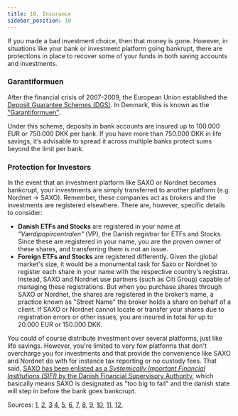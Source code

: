 ```yaml
---
title: 10. Insurance
sidebar_position: 10
---
```

If you made a bad investment choice, then that money is gone. However, in situations like your bank or investment platform going bankrupt, there are protections in place to recover some of your funds in both saving accounts and investments.

### Garantiformuen
After the financial crisis of 2007-2009, the European Union established the [Deposit Guarantee Schemes (DGS)](https://finance.ec.europa.eu/banking/banking-regulation/deposit-guarantee-schemes_en). In Denmark, this is known as the ["Garantiformuen"](https://www.fs.dk/garantiformuen/om-garantiformuen).

Under this scheme, deposits in bank accounts are insured up to 100.000 EUR or 750.000 DKK per bank. If you have more than 750.000 DKK in life savings, it’s advisable to spread it across multiple banks protect sums beyond the limit per bank.

### Protection for Investors
In the event that an investment platform like SAXO or Nordnet becomes bankcrupt, your investments are simply transferred to another platform (e.g. Nordnet -> SAXO). Remember, these companies act as brokers and the investments are registered elsewhere. There are, however, specific details to consider:
- **Danish ETFs and Stocks** are registered in your name at _"Værdipapircentralen"_ (VP), the Danish registrar for ETFs and Stocks. Since these are registered in your name, you are the proven owner of these shares, and transferring them is not an issue.
- **Foreign ETFs and Stocks** are registered differently. Given the global market's size, it would be a monumental task for Saxo or Nordnet to register each share in your name with the respective country's registrar. Instead, SAXO and Nordnet use partners (such as Citi Group) capable of managing these registrations. But when you purchase shares through SAXO or Nordnet, the shares are registered in the broker’s name, a practice known as "Street Name" the broker holds a share on behalf of a client. If SAXO or Nordnet cannot locate or transfer your shares due to registration errors or other issues, you are insured in total for up to 20.000 EUR or 150.000 DKK.

You could of course distribute investment over several platforms, just like life savings. However, you're limited to very few platforms that don't overcharge you for investments and that provide the convenience like SAXO and Nordnet do with for instance tax reporting or no custody fees.
That said, [SAXO has been enlisted as a _Systemically Important Financial Institutions (SIFI)_ by the Danish Financial Supervisory Authority](https://www.em.dk/aktuelt/nyheder/2023/jun/saxo-bank-udpeges-som-sifi), which basically means SAXO is designated as "too big to fail" and the danish state will step in before the bank goes bankcrupt.

Sources: [1](https://www.nordnet.dk/dk/info/indskudsgaranti-og-investorbeskyttelse), [2](https://cdn.prod.nntech.io/pdf/da-DK/information_insattningsgaranti.pdf), [3](https://www.fs.dk/garantiformuen/hvordan-er-jeg-sikret-hvis-mit-institut-gaar-konkurs) [4](https://www.reddit.com/r/aktietips/comments/1bjcxp5/comment/kvuzm1c/), [5](https://www.reddit.com/r/dkfinance/comments/15m8h33/comment/jvf3wwi/), [6](https://www.reddit.com/r/dkfinance/comments/10cgsib/comment/j4fnntt/), [7](https://www.reddit.com/r/dkfinance/comments/w0kmh9/comment/igeuxng/), [8](https://www.reddit.com/r/aktietips/comments/1bjcxp5/comment/kvuzm1c/), [9](https://www.reddit.com/r/GMEdk/comments/q0sjoj/comment/hfed0ti/), [10](https://www.reddit.com/r/GMEdk/comments/q0sjoj/comment/hfajrba/), [11](https://www.reddit.com/r/GMEdk/comments/q0sjoj/comment/hfbopmb/), [12](https://www.reddit.com/r/eupersonalfinance/comments/1cvs9jv/comment/l4r909w/), 
